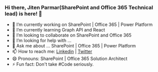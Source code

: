 ### Hi there, Jiten Parmar(SharePoint and Office 365 Technical lead) is here! 👋

<!--
**Jitenparmar/Jitenparmar** is a ✨ _special_ ✨ repository because its `README.md` (this file) appears on your GitHub profile.
Here are some ideas to get you started:
-->
- 🔭 I’m currently working on SharePoint | Office 365 | Power Platform
- 🌱 I’m currently learning Graph API and React
- 👯 I’m looking to collaborate on SharePoint and Office 365
- 🤔 I’m looking for help with ...
- 💬 Ask me about ... SharePoint | Office 365 | Power Platform
- 📫 How to reach me: <a href="https://www.linkedin.com/in/jitenyparmar/">Linkedin</a> | <a href="https://twitter.com/Jitenpa44241205"> Twitter </a> 
- 😄 Pronouns: SharePoint | Office 365 Solution Architect
- ⚡ Fun fact: Don't take #Code seriously.

